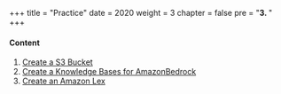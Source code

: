 +++
title = "Practice"
date = 2020
weight = 3
chapter = false
pre = "<b>3. </b>"
+++

#### Content
1. [Create a S3 Bucket](1-create-a-s3-bucket)
2. [Create a Knowledge Bases for AmazonBedrock](2-create-a-knowledge-bases)
3. [Create an Amazon Lex](3-create-an-amazon-lex)